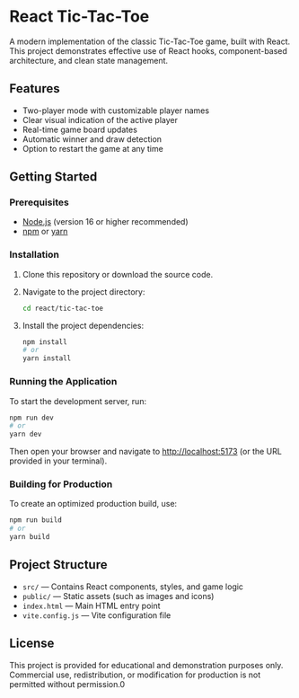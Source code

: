 # React Tic-Tac-Toe

A modern implementation of the classic Tic-Tac-Toe game, built with React. This project demonstrates effective use of React hooks, component-based architecture, and clean state management.

## Features

- Two-player mode with customizable player names
- Clear visual indication of the active player
- Real-time game board updates
- Automatic winner and draw detection
- Option to restart the game at any time

## Getting Started

### Prerequisites

- [Node.js](https://nodejs.org/) (version 16 or higher recommended)
- [npm](https://www.npmjs.com/) or [yarn](https://yarnpkg.com/)

### Installation

1. Clone this repository or download the source code.
2. Navigate to the project directory:

   ```sh
   cd react/tic-tac-toe
   ```

3. Install the project dependencies:

   ```sh
   npm install
   # or
   yarn install
   ```

### Running the Application

To start the development server, run:

```sh
npm run dev
# or
yarn dev
```

Then open your browser and navigate to [http://localhost:5173](http://localhost:5173) (or the URL provided in your terminal).

### Building for Production

To create an optimized production build, use:

```sh
npm run build
# or
yarn build
```

## Project Structure

- `src/` &mdash; Contains React components, styles, and game logic
- `public/` &mdash; Static assets (such as images and icons)
- `index.html` &mdash; Main HTML entry point
- `vite.config.js` &mdash; Vite configuration file

## License

This project is provided for educational and demonstration purposes only.  
Commercial use, redistribution, or modification for production is not permitted without permission.0
